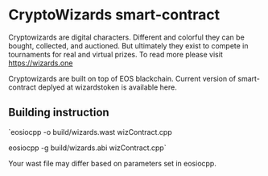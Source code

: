 # CryptoWizards smart-contract

Cryptowizards are digital characters. Different and colorful they can be bought, collected, and auctioned. But ultimately they exist to compete in tournaments for real and virtual prizes.
To read more please visit https://wizards.one

Cryptowizards are built on top of EOS blackchain. Current version of smart-contract deplyed at wizardstoken is available here.

## Building instruction

`eosiocpp -o build/wizards.wast wizContract.cpp

eosiocpp -g build/wizards.abi wizContract.cpp`

Your wast file may differ based on parameters set in eosiocpp.